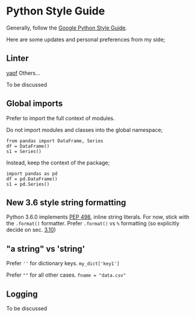 # Python Style Guide

Generally, follow the [Google Python Style Guide](https://github.com/google/styleguide/blob/gh-pages/pyguide.md).

Here are some updates and personal preferences from my side;

## Linter

[yapf](https://github.com/google/yapf)
Others...

To be discussed


## Global imports
Prefer to import the full context of modules.

Do not import modules and classes into the global namespace;
```
from pandas import DataFrame, Series
df = DataFrame()
s1 = Series()
```

Instead, keep the context of the package;
```
import pandas as pd
df = pd.DataFrame()
s1 = pd.Series()
```

## New 3.6 style string formatting
Python 3.6.0 implements [PEP 498](https://docs.python.org/3/whatsnew/3.6.html#whatsnew36-pep498),
inline string literals. For now, stick with the `.format()` formatter.
Prefer `.format()` vs `%` formatting (so explicitly decide on sec. [3.10](https://github.com/google/styleguide/blob/gh-pages/pyguide.md#310-strings))

## "a string" vs 'string'
Prefer `''` for dictionary keys. `my_dict['key1']`

Prefer `""` for all other cases. `fname = "data.csv"`

## Logging

To be discussed 
